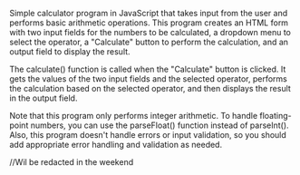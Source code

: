 Simple calculator program in JavaScript that takes input from the user and performs basic arithmetic operations.
This program creates an HTML form with two input fields for the numbers to be calculated, a dropdown menu to select the operator, a "Calculate" button to perform the calculation, and an output field to display the result.

The calculate() function is called when the "Calculate" button is clicked. It gets the values of the two input fields and the selected operator, performs the calculation based on the selected operator, and then displays the result in the output field.

Note that this program only performs integer arithmetic. To handle floating-point numbers, you can use the parseFloat() function instead of parseInt(). Also, this program doesn't handle errors or input validation, so you should add appropriate error handling and validation as needed.

//Wil be redacted in the weekend
